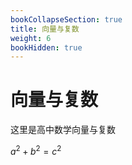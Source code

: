 ```yaml
---
bookCollapseSection: true
title: 向量与复数
weight: 6
bookHidden: true
---
```


# 向量与复数

这里是高中数学向量与复数

$a^2+b^2=c^2$
